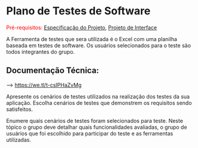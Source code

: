 # Plano de Testes de Software

<span style="color:red">Pré-requisitos: <a href="2-Especificação do Projeto.md"> Especificação do Projeto</a></span>, <a href="3-Projeto de Interface.md"> Projeto de Interface</a>


A Ferramenta de testes que sera utilizada é o Excel com uma planilha baseada em testes de software.
Os usuários selecionados para o teste são todos integrantes do grupo.


<span style="color:red"> <h2>Documentação Técnica:</h2> --> https://we.tl/t-csIPHaZvMg




Apresente os cenários de testes utilizados na realização dos testes da sua aplicação. Escolha cenários de testes que demonstrem os requisitos sendo satisfeitos.

Enumere quais cenários de testes foram selecionados para teste. Neste tópico o grupo deve detalhar quais funcionalidades avaliadas, o grupo de usuários que foi escolhido para participar do teste e as ferramentas utilizadas.
 

